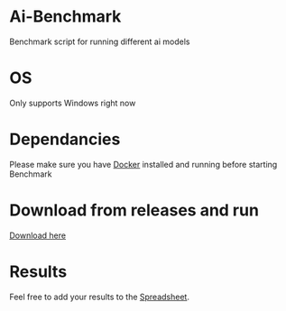 # Ai-Benchmark
Benchmark script for running different ai models

# OS
Only supports Windows right now

# Dependancies
Please make sure you have [Docker](https://www.docker.com/) installed and running before starting Benchmark

# Download from releases and run
[Download here](https://github.com/Titan-Node/ai-benchmark/releases)

# Results
Feel free to add your results to the [Spreadsheet](https://docs.google.com/spreadsheets/d/1G3oH3fR3L9rc6qMFmQ8aOosyeELkJKJN0Aw1Bl_Xsi4/edit#gid=0).
